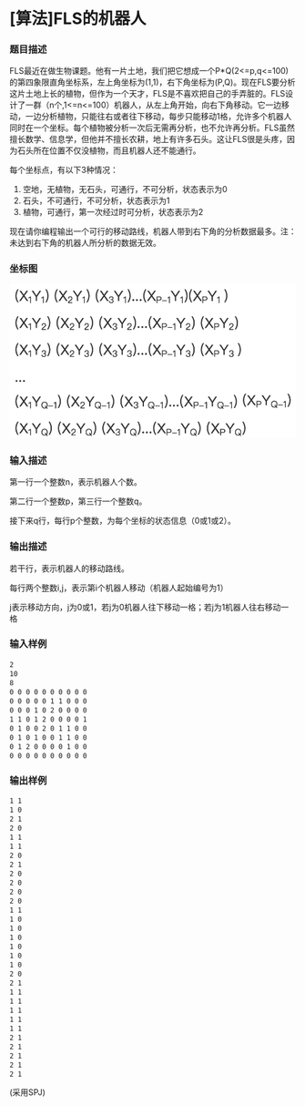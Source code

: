 # \[算法\]FLS的机器人
### 题目描述

FLS最近在做生物课题。他有一片土地，我们把它想成一个P\*Q\(2&lt;=p,q&lt;=100\)的第四象限直角坐标系，左上角坐标为(1,1)，右下角坐标为(P,Q)。现在FLS要分析这片土地上长的植物，但作为一个天才，FLS是不喜欢把自己的手弄脏的。FLS设计了一群（n个,1&lt;=n&lt;=100）机器人，从左上角开始，向右下角移动。它一边移动，一边分析植物，只能往右或者往下移动，每步只能移动1格，允许多个机器人同时在一个坐标。每个植物被分析一次后无需再分析，也不允许再分析。FLS虽然擅长数学、信息学，但他并不擅长农耕，地上有许多石头。这让FLS很是头疼，因为石头所在位置不仅没植物，而且机器人还不能通行。

每个坐标点，有以下3种情况：

1. 空地，无植物，无石头，可通行，不可分析，状态表示为0
2. 石头，不可通行，不可分析，状态表示为1
3. 植物，可通行，第一次经过时可分析，状态表示为2

现在请你编程输出一个可行的移动路线，机器人带到右下角的分析数据最多。注：未达到右下角的机器人所分析的数据无效。

### 坐标图

![Coordination Map](coordination_map.png)

### 输入描述

第一行一个整数n，表示机器人个数。

第二行一个整数p，第三行一个整数q。

接下来q行，每行p个整数，为每个坐标的状态信息（0或1或2）。

### 输出描述

若干行，表示机器人的移动路线。

每行两个整数i,j，表示第i个机器人移动（机器人起始编号为1）

j表示移动方向，j为0或1，若j为0机器人往下移动一格；若j为1机器人往右移动一格

### 输入样例

~~~~
2
10
8
0 0 0 0 0 0 0 0 0 0
0 0 0 0 0 1 1 0 0 0
0 0 0 1 0 2 0 0 0 0
1 1 0 1 2 0 0 0 0 1
0 1 0 0 2 0 1 1 0 0
0 1 0 1 0 0 1 1 0 0
0 1 2 0 0 0 0 1 0 0 ￼
0 0 0 0 0 0 0 0 0 0
~~~~

### 输出样例

~~~~
1 1
1 0
2 1
2 0
1 1
1 1
2 0
2 1
2 0
2 0
2 0
2 0
1 1
1 0
1 0
1 0
1 0
1 0
1 0
2 0
2 1
1 1
1 1
1 1
1 1
1 1
2 1
2 1
2 1
2 1
2 1
~~~~
 

 

 

(采用SPJ)
